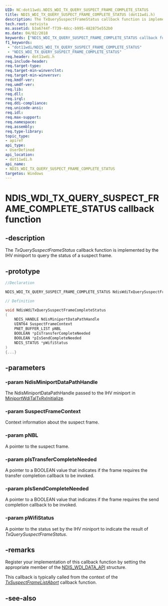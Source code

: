 ```yaml
---
UID: NC:dot11wdi.NDIS_WDI_TX_QUERY_SUSPECT_FRAME_COMPLETE_STATUS
title: NDIS_WDI_TX_QUERY_SUSPECT_FRAME_COMPLETE_STATUS (dot11wdi.h)
description: The TxQuerySuspectFrameStatus callback function is implemented by the IHV miniport to query the status of a suspect frame.
tech.root: netvista
ms.assetid: b3a6744f-f739-4dcc-b995-482875e552b0
ms.date: 04/02/2018
keywords: ["NDIS_WDI_TX_QUERY_SUSPECT_FRAME_COMPLETE_STATUS callback function"]
f1_keywords:
 - "dot11wdi/NDIS_WDI_TX_QUERY_SUSPECT_FRAME_COMPLETE_STATUS"
 - "NDIS_WDI_TX_QUERY_SUSPECT_FRAME_COMPLETE_STATUS"
req.header: dot11wdi.h
req.include-header:
req.target-type:
req.target-min-winverclnt:
req.target-min-winversvr:
req.kmdf-ver:
req.umdf-ver:
req.lib:
req.dll:
req.irql: 
req.ddi-compliance:
req.unicode-ansi:
req.idl:
req.max-support:
req.namespace:
req.assembly:
req.type-library: 
topic_type: 
- apiref
api_type: 
- UserDefined
api_location: 
- dot11wdi.h
api_name: 
- NDIS_WDI_TX_QUERY_SUSPECT_FRAME_COMPLETE_STATUS
targetos: Windows
---
```


# NDIS_WDI_TX_QUERY_SUSPECT_FRAME_COMPLETE_STATUS callback function

## -description

The *TxQuerySuspectFrameStatus* callback function is implemented by the IHV miniport to query the status of a suspect frame.

## -prototype

```cpp
//Declaration

NDIS_WDI_TX_QUERY_SUSPECT_FRAME_COMPLETE_STATUS NdisWdiTxQuerySuspectFrameCompleteStatus; 

// Definition

void NdisWdiTxQuerySuspectFrameCompleteStatus 
(
	NDIS_HANDLE NdisMiniportDataPathHandle
	UINT64 SuspectFrameContext
	PNET_BUFFER_LIST pNBL
	BOOLEAN *pIsTransferCompleteNeeded
	BOOLEAN *pIsSendCompleteNeeded
	NDIS_STATUS *pWifiStatus
)
{...}

```

## -parameters

### -param NdisMiniportDataPathHandle

The NdisMiniportDataPathHandle passed to the IHV miniport in [MiniportWdiTalTxRxInitialize](nc-dot11wdi-miniport_wdi_tal_txrx_initialize.md).

### -param SuspectFrameContext

Context information about the suspect frame.

### -param pNBL

A pointer to the suspect frame.

### -param pIsTransferCompleteNeeded

A pointer to a BOOLEAN value that indicates if the frame requires the transfer completion callback to be invoked.

### -param pIsSendCompleteNeeded

A pointer to a BOOLEAN value that indicates if the frame requires the send completion callback to be invoked.

### -param pWifiStatus

A pointer to the status set by the IHV miniport to indicate the result of *TxQuerySuspectFrameStatus*.

## -remarks

Register your implementation of this callback function by setting the appropriate member of the [NDIS_WDI_DATA_API](ns-dot11wdi-_ndis_wdi_data_api.md) structure.

This callback is typically called from the context of the [*TxSuspectFrameListAbort*](nc-dot11wdi-miniport_wdi_tx_suspect_frame_list_abort.md) callback function.

## -see-also
